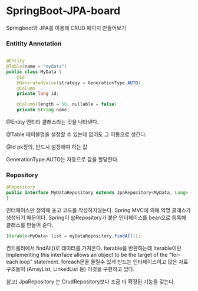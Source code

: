 # SpringBoot-JPA-board
Springboot와 JPA를 이용해 CRUD 페이지 만들어보기


### Entitity Annotation

```java

@Entity
@Table(name = "mydata")
public class MyData {
    @Id
    @GeneratedValue(strategy = GenerationType.AUTO)
    @Column
    private long id;

    @Column(length = 50, nullable = false)
    private String name;

```

@Entity
엔티티 클래스라는 것을 나타낸다.

@Table
테이블명을 설정할 수 있는데 없어도 그 이름으로 생긴다.

@Id
pk정의, 반드시 설정해야 하는 값

GenerationType.AUTO는 자동으로 값을 할당한다.

### Repository

```java
@Repository
public interface MyDataRepository extends JpaRepository<MyData, Long> {
}

```
인터페이스만 정의해 놓고 코드를 작성하지않는다. Spring MVC에 의해 익명 클래스가 생성되기 때문이다.
Spring이 @Repository가 붙은 인터페이스를 bean으로 등록해 클래스를 만들어 준다.

```java
Iterable<MyData> list = myDataRepository.findAll();
```
컨트롤러에서 findAll()로 데이터를 가져온다. Iterable을 반환하는데 
Iterable이란 Implementing this interface allows an object to be the target of the "for-each loop" statement.
foreach문을 돌릴수 있게 만드는 인터페이스이고 많은 자료구조들이 (ArrayList, LinkedList 등) 이것을 구현하고 있다.  



참고) JpaRepository 는 CrudRepository보다 조금 더 확장된 기능을 갖는다.
 
 
 
 
 
 
 